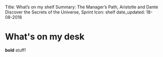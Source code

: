 Title:          What’s on my shelf
Summary:        The Manager’s Path, Aristotle and Dante Discover the Secrets of the Universe, Sprint
Icon:           shelf
date_updated:   18-08-2018

# What's on my desk
**bold** stuff!
